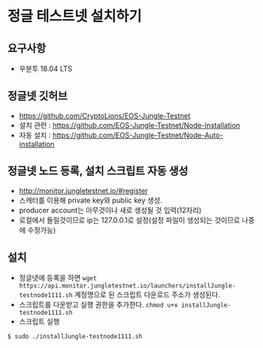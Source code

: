 # 정글 테스트넷 설치하기

## 요구사항
- 우분투 18.04 LTS

## 정글넷 깃허브
- https://github.com/CryptoLions/EOS-Jungle-Testnet
- 설치 관련 : https://github.com/EOS-Jungle-Testnet/Node-Installation
- 자동 설치 : https://github.com/EOS-Jungle-Testnet/Node-Auto-installation

## 정글넷 노드 등록, 설치 스크립트 자동 생성
- http://monitor.jungletestnet.io/#register
- 스캐터를 이용해 private key와 public key 생성.
- producer account는 아무것이나 새로 생성될 것 입력(12자리)
- 로컬에서 돌릴것이므로 ip는 127.0.0.1로 설정(설정 파일이 생성되는 것이므로 나중에 수정가능)

## 설치
- 정글넷에 등록을 하면 ```wget https://api.monitor.jungletestnet.io/launchers/installJungle-testnode1111.sh``` 계정명으로 된 스크립트 다운로드 주소가 생성된다.
- 스크립트를 다운받고 실행 권한을 추가한다. ```chmod u+x installJungle-testnode1111.sh```
- 스크립트 실행
```
$ sudo ./installJungle-testnode1111.sh
```
